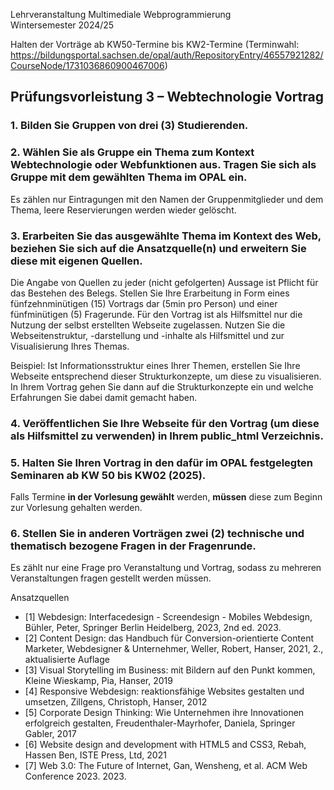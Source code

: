 Lehrveranstaltung Multimediale Webprogrammierung <br>
Wintersemester 2024/25

Halten der Vorträge ab KW50-Termine bis KW2-Termine (Terminwahl: https://bildungsportal.sachsen.de/opal/auth/RepositoryEntry/46557921282/CourseNode/1731036860900467006)

## Prüfungsvorleistung 3 – Webtechnologie Vortrag

### 1. Bilden Sie Gruppen von drei (3) Studierenden.

### 2. Wählen Sie als Gruppe ein Thema zum Kontext Webtechnologie oder Webfunktionen aus. Tragen Sie sich als Gruppe mit dem gewählten Thema im OPAL ein.

Es zählen nur Eintragungen mit den Namen der Gruppenmitglieder und dem Thema, leere Reservierungen werden wieder gelöscht.

### 3. Erarbeiten Sie das ausgewählte Thema im Kontext des Web, beziehen Sie sich auf die Ansatzquelle(n) und erweitern Sie diese mit eigenen Quellen.

Die Angabe von Quellen zu jeder (nicht gefolgerten) Aussage ist Pflicht für das Bestehen des Belegs. Stellen Sie 
Ihre Erarbeitung in Form eines fünfzehnminütigen (15) Vortrags dar (5min pro Person) und einer fünfminütigen (5) Fragerunde. Für den Vortrag ist als Hilfsmittel
nur die Nutzung der selbst erstellten Webseite zugelassen. Nutzen Sie die Webseitenstruktur, -darstellung und -inhalte als 
Hilfsmittel und zur Visualisierung Ihres Themas.

Beispiel: Ist Informationsstruktur eines Ihrer Themen, erstellen Sie Ihre Webseite entsprechend dieser Strukturkonzepte, 
um diese zu visualisieren. In Ihrem Vortrag gehen Sie dann auf die Strukturkonzepte ein und welche Erfahrungen 
Sie dabei damit gemacht haben.

### 4. Veröffentlichen Sie Ihre Webseite für den Vortrag (um diese als Hilfsmittel zu verwenden) in Ihrem public_html Verzeichnis.

### 5. Halten Sie Ihren Vortrag in den dafür im OPAL festgelegten Seminaren ab KW 50 bis KW02 (2025).

Falls Termine **in der Vorlesung gewählt** werden, **müssen** diese zum Beginn zur Vorlesung gehalten werden.

### 6. Stellen Sie in anderen Vorträgen zwei (2) technische und thematisch bezogene Fragen in der Fragenrunde.

Es zählt nur eine Frage pro Veranstaltung und Vortrag, sodass zu mehreren Veranstaltungen fragen gestellt werden müssen.

Ansatzquellen

* [1] Webdesign: Interfacedesign - Screendesign - Mobiles Webdesign, Bühler, Peter, Springer Berlin Heidelberg, 2023, 2nd ed. 2023.
* [2] Content Design: das Handbuch für Conversion-orientierte Content Marketer, Webdesigner & Unternehmer, Weller, Robert, Hanser, 2021, 2., aktualisierte Auflage 
* [3] Visual Storytelling im Business: mit Bildern auf den Punkt kommen, Kleine Wieskamp, Pia, Hanser, 2019
* [4] Responsive Webdesign: reaktionsfähige Websites gestalten und umsetzen, Zillgens, Christoph, Hanser, 2012
* [5] Corporate Design Thinking: Wie Unternehmen ihre Innovationen erfolgreich gestalten, Freudenthaler-Mayrhofer, Daniela, Springer Gabler, 2017
* [6] Website design and development with HTML5 and CSS3, Rebah, Hassen Ben, ISTE Press, Ltd, 2021
* [7] Web 3.0: The Future of Internet, Gan, Wensheng, et al. ACM Web Conference 2023. 2023.
